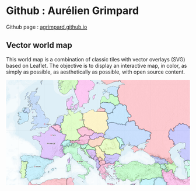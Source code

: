# Github : Aurélien Grimpard

Github page : [agrimpard.github.io](https://agrimpard.github.io)

## Vector world map

This world map is a combination of classic tiles with vector overlays (SVG) based on Leaflet.
The objective is to display an interactive map, in color, as simply as possible, as aesthetically as possible, with open source content.

![Result map][map-screenshot]

[map-screenshot]: map.png